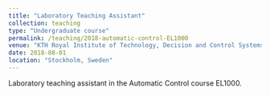 ```yaml
---
title: "Laboratory Teaching Assistant"
collection: teaching
type: "Undergraduate course"
permalink: /teaching/2018-automatic-control-EL1000
venue: "KTH Royal Institute of Technology, Decision and Control Systems"
date: 2018-08-01
location: "Stockholm, Sweden"
---
```


Laboratory teaching assistant in the Automatic Control course EL1000.
